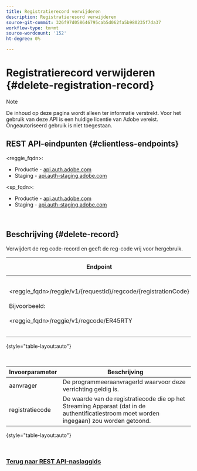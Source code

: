 ```yaml
---
title: Registratierecord verwijderen
description: Registratieresord verwijderen
source-git-commit: 326f97d058646795cab5d062fa5b980235f7da37
workflow-type: tm+mt
source-wordcount: '152'
ht-degree: 0%

---
```



# Registratierecord verwijderen {#delete-registration-record}

>[!NOTE]
>
>De inhoud op deze pagina wordt alleen ter informatie verstrekt. Voor het gebruik van deze API is een huidige licentie van Adobe vereist. Ongeautoriseerd gebruik is niet toegestaan.

## REST API-eindpunten {#clientless-endpoints}

&lt;reggie_fqdn>:

* Productie - [api.auth.adobe.com](http://api.auth.adobe.com/)
* Staging - [api.auth-staging.adobe.com](http://api.auth-staging.adobe.com/)

&lt;sp_fqdn>:

* Productie - [api.auth.adobe.com](http://api.auth.adobe.com/)
* Staging - [api.auth-staging.adobe.com](http://api.auth-staging.adobe.com/)

</br>


## Beschrijving {#delete-record}

Verwijdert de reg code-record en geeft de reg-code vrij voor hergebruik. 

| Endpoint | Geroepen  </br>Door | Invoer   </br>Params | HTTP  </br>Methode | Antwoord | HTTP  </br>Antwoord |
| --- | --- | --- | --- | --- | --- |
| &lt;reggie_fqdn>/reggie/v1/{requestId}/regcode/{registrationCode}</br></br>Bijvoorbeeld:</br></br>&lt;reggie_fqdn>/reggie/v1/regcode/ER45RTY | Streaming-app</br></br>of</br></br>Programmeringsservice | 1. Id van aanvrager  </br>    (component Path)</br>2.  Registratiecode  </br>    (component Path) | DELETE | Geen | 204 |

{style="table-layout:auto"}

</br>

| Invoerparameter | Beschrijving |
| --- | --- |
| aanvrager | De programmeeraanvragerId waarvoor deze verrichting geldig is. |
| registratiecode | De waarde van de registratiecode die op het Streaming Apparaat (dat in de authentificatiestroom moet worden ingegaan) zou worden getoond. |

{style="table-layout:auto"}

</br>

### [Terug naar REST API-naslaggids](/help/authentication/rest-api-reference.md)
